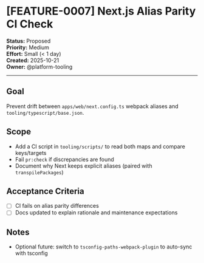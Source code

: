 # [FEATURE-0007] Next.js Alias Parity CI Check

**Status:** Proposed  
**Priority:** Medium  
**Effort:** Small (< 1 day)  
**Created:** 2025-10-21  
**Owner:** @platform-tooling

---

## Goal
Prevent drift between `apps/web/next.config.ts` webpack aliases and `tooling/typescript/base.json`.

## Scope
- Add a CI script in `tooling/scripts/` to read both maps and compare keys/targets
- Fail `pr:check` if discrepancies are found
- Document why Next keeps explicit aliases (paired with `transpilePackages`)

## Acceptance Criteria
- [ ] CI fails on alias parity differences
- [ ] Docs updated to explain rationale and maintenance expectations

## Notes
- Optional future: switch to `tsconfig-paths-webpack-plugin` to auto-sync with tsconfig


